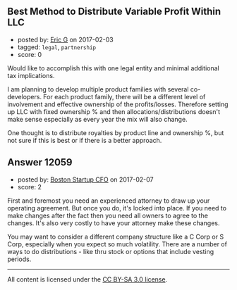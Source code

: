 ## Best Method to Distribute Variable Profit Within LLC

- posted by: [Eric G](https://stackexchange.com/users/10174290/eric-g) on 2017-02-03
- tagged: `legal`, `partnership`
- score: 0

<p>Would like to accomplish this with one legal entity and minimal additional tax implications. </p>

<p>I am planning to develop multiple product families with several co-developers. For each product family, there will be a different level of involvement and effective ownership of the profits/losses. Therefore setting up LLC with fixed ownership % and then allocations/distributions doesn't make sense especially as every year the mix will also change. </p>

<p>One thought is to distribute royalties by product line and ownership %, but not sure if this is best or if there is a better approach.</p>



## Answer 12059

- posted by: [Boston Startup CFO](https://stackexchange.com/users/9992633/boston-startup-cfo) on 2017-02-07
- score: 2

<p>First and foremost you need an experienced attorney to draw up your operating agreement.  But once you do, it's locked into place.  If you need to make changes after the fact then you need all owners to agree to the changes.  It's also very costly to have your attorney make these changes.</p>

<p>You may want to consider a different company structure like a C Corp or S Corp, especially when you expect so much volatility.  There are a number of ways to do distributions - like thru stock or options that include vesting periods.</p>




---

All content is licensed under the [CC BY-SA 3.0 license](https://creativecommons.org/licenses/by-sa/3.0/).
